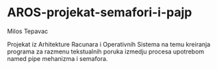 # AROS-projekat-semafori-i-pajp
Milos Tepavac

Projekat iz Arhitekture Racunara i Operativnih Sistema na temu kreiranja programa za razmenu tekstualnih poruka izmedju procesa upotrebom 
named pipe mehanizma i semafora.

